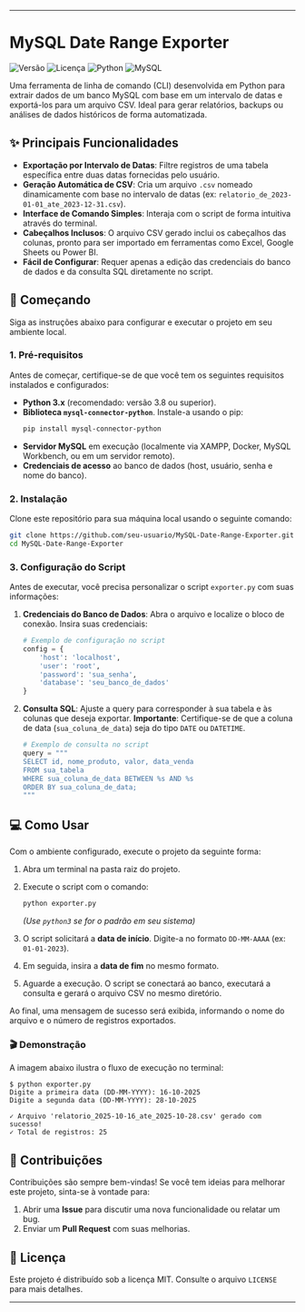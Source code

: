 
---

# MySQL Date Range Exporter

![Versão](https://img.shields.io/badge/version-1.0.0-blue)
![Licença](https://img.shields.io/badge/license-MIT-green)
![Python](https://img.shields.io/badge/Python-3.8%2B-blue?logo=python&logoColor=white)
![MySQL](https://img.shields.io/badge/MySQL-8.0%2B-orange?logo=mysql&logoColor=white)

Uma ferramenta de linha de comando (CLI) desenvolvida em Python para extrair dados de um banco MySQL com base em um intervalo de datas e exportá-los para um arquivo CSV. Ideal para gerar relatórios, backups ou análises de dados históricos de forma automatizada.

## ✨ Principais Funcionalidades

- **Exportação por Intervalo de Datas**: Filtre registros de uma tabela específica entre duas datas fornecidas pelo usuário.
- **Geração Automática de CSV**: Cria um arquivo `.csv` nomeado dinamicamente com base no intervalo de datas (ex: `relatorio_de_2023-01-01_ate_2023-12-31.csv`).
- **Interface de Comando Simples**: Interaja com o script de forma intuitiva através do terminal.
- **Cabeçalhos Inclusos**: O arquivo CSV gerado inclui os cabeçalhos das colunas, pronto para ser importado em ferramentas como Excel, Google Sheets ou Power BI.
- **Fácil de Configurar**: Requer apenas a edição das credenciais do banco de dados e da consulta SQL diretamente no script.

## 🚀 Começando

Siga as instruções abaixo para configurar e executar o projeto em seu ambiente local.

### 1. Pré-requisitos

Antes de começar, certifique-se de que você tem os seguintes requisitos instalados e configurados:

- **Python 3.x** (recomendado: versão 3.8 ou superior).
- **Biblioteca `mysql-connector-python`**. Instale-a usando o pip:
  ```bash
  pip install mysql-connector-python
  ```
- **Servidor MySQL** em execução (localmente via XAMPP, Docker, MySQL Workbench, ou em um servidor remoto).
- **Credenciais de acesso** ao banco de dados (host, usuário, senha e nome do banco).

### 2. Instalação

Clone este repositório para sua máquina local usando o seguinte comando:

```bash
git clone https://github.com/seu-usuario/MySQL-Date-Range-Exporter.git
cd MySQL-Date-Range-Exporter
```

### 3. Configuração do Script

Antes de executar, você precisa personalizar o script `exporter.py` com suas informações:

1.  **Credenciais do Banco de Dados**: Abra o arquivo e localize o bloco de conexão. Insira suas credenciais:
    ```python
    # Exemplo de configuração no script
    config = {
        'host': 'localhost',    
        'user': 'root',
        'password': 'sua_senha',
        'database': 'seu_banco_de_dados'
    }
    ```

2.  **Consulta SQL**: Ajuste a query para corresponder à sua tabela e às colunas que deseja exportar. **Importante**: Certifique-se de que a coluna de data (`sua_coluna_de_data`) seja do tipo `DATE` ou `DATETIME`.
    ```python
    # Exemplo de consulta no script
    query = """
    SELECT id, nome_produto, valor, data_venda
    FROM sua_tabela
    WHERE sua_coluna_de_data BETWEEN %s AND %s
    ORDER BY sua_coluna_de_data;
    """
    ```

## 💻 Como Usar

Com o ambiente configurado, execute o projeto da seguinte forma:

1.  Abra um terminal na pasta raiz do projeto.
2.  Execute o script com o comando:
    ```bash
    python exporter.py
    ```
    *(Use `python3` se for o padrão em seu sistema)*

3.  O script solicitará a **data de início**. Digite-a no formato `DD-MM-AAAA` (ex: `01-01-2023`).
4.  Em seguida, insira a **data de fim** no mesmo formato.
5.  Aguarde a execução. O script se conectará ao banco, executará a consulta e gerará o arquivo CSV no mesmo diretório.

Ao final, uma mensagem de sucesso será exibida, informando o nome do arquivo e o número de registros exportados.

### 🎬 Demonstração

A imagem abaixo ilustra o fluxo de execução no terminal:


```
$ python exporter.py
Digite a primeira data (DD-MM-YYYY): 16-10-2025
Digite a segunda data (DD-MM-YYYY): 28-10-2025

✓ Arquivo 'relatorio_2025-10-16_ate_2025-10-28.csv' gerado com sucesso!
✓ Total de registros: 25
```

## 🤝 Contribuições

Contribuições são sempre bem-vindas! Se você tem ideias para melhorar este projeto, sinta-se à vontade para:

1.  Abrir uma **Issue** para discutir uma nova funcionalidade ou relatar um bug.
2.  Enviar um **Pull Request** com suas melhorias.

## 📄 Licença

Este projeto é distribuído sob a licença MIT. Consulte o arquivo `LICENSE` para mais detalhes.

---
